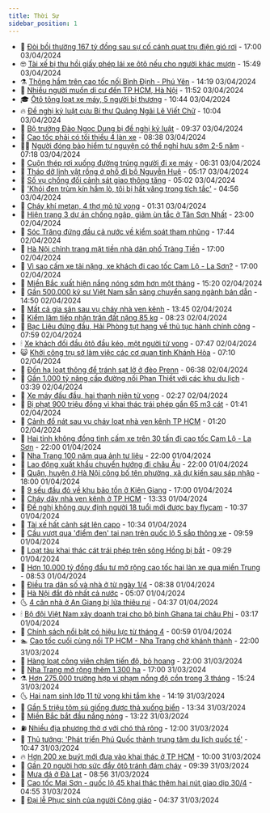 ```yaml
---
title: Thời Sự
sidebar_position: 1
---
```


<!-- vnexpress-thoi-su:START -->
- 🦒 [Đòi bồi thường 167 tỷ đồng sau sự cố cánh quạt trụ điện gió rơi](https://vnexpress.net/doi-boi-thuong-167-ty-dong-sau-su-co-canh-quat-tru-dien-gio-roi-4730210.html) - 17:00 03/04/2024
- 🤓 [Tài xế bị thu hồi giấy phép lái xe ôtô nếu cho người khác mượn](https://vnexpress.net/tai-xe-bi-thu-hoi-giay-phep-lai-xe-oto-neu-cho-nguoi-khac-muon-4730246.html) - 15:49 03/04/2024
- ⚗️ [Thông hầm trên cao tốc nối Bình Định - Phú Yên](https://vnexpress.net/thong-ham-tren-cao-toc-noi-binh-dinh-phu-yen-4730239.html) - 14:19 03/04/2024
- 🌊 [Nhiều người muốn di cư đến TP HCM, Hà Nội](https://vnexpress.net/nhieu-nguoi-muon-di-cu-den-tp-hcm-ha-noi-4730189.html) - 11:52 03/04/2024
- 🎓 [Ôtô tông loạt xe máy, 5 người bị thương](https://vnexpress.net/oto-tong-loat-xe-may-5-nguoi-bi-thuong-4730184.html) - 10:44 03/04/2024
- 🔥 [Đề nghị kỷ luật cựu Bí thư Quảng Ngãi Lê Viết Chữ](https://vnexpress.net/de-nghi-ky-luat-cuu-bi-thu-quang-ngai-le-viet-chu-4730164.html) - 10:04 03/04/2024
- 🦏 [Bộ trưởng Đào Ngọc Dung bị đề nghị kỷ luật](https://vnexpress.net/bo-truong-dao-ngoc-dung-bi-de-nghi-ky-luat-4730161.html) - 09:37 03/04/2024
- 👺 [Cao tốc phải có tối thiểu 4 làn xe](https://vnexpress.net/cao-toc-phai-co-toi-thieu-4-lan-xe-4730082.html) - 08:38 03/04/2024
- 🧑‍🏫 [Người đóng bảo hiểm tự nguyện có thể nghỉ hưu sớm 2-5 năm](https://vnexpress.net/nguoi-dong-bao-hiem-tu-nguyen-co-the-nghi-huu-som-2-5-nam-4729965.html) - 07:18 03/04/2024
- 🚦 [Cuộn thép rơi xuống đường trúng người đi xe máy](https://vnexpress.net/cuon-thep-roi-xuong-duong-trung-nguoi-di-xe-may-4730029.html) - 06:31 03/04/2024
- 🎉 [Tháo dỡ linh vật rồng ở phố đi bộ Nguyễn Huệ](https://vnexpress.net/thao-do-linh-vat-rong-o-pho-di-bo-nguyen-hue-4730004.html) - 05:17 03/04/2024
- 🦒 [Số vụ chống đối cảnh sát giao thông tăng](https://vnexpress.net/so-vu-chong-doi-canh-sat-giao-thong-tang-4729938.html) - 05:02 03/04/2024
- 🤗 [&#39;Khói đen trùm kín hầm lò, tôi bị hất văng trong tích tắc&#39;](https://vnexpress.net/khoi-den-trum-kin-ham-lo-toi-bi-hat-vang-trong-tich-tac-4729972.html) - 04:56 03/04/2024
- 💼 [Cháy khí metan, 4 thợ mỏ tử vong](https://vnexpress.net/chay-khi-metan-4-tho-mo-tu-vong-4729841.html) - 01:31 03/04/2024
- 🤩 [Hiện trạng 3 dự án chống ngập, giảm ùn tắc ở Tân Sơn Nhất](https://vnexpress.net/hien-trang-3-du-an-chong-ngap-giam-un-tac-o-tan-son-nhat-4728781.html) - 23:00 02/04/2024
- 🤡 [Sóc Trăng đứng đầu cả nước về kiểm soát tham nhũng](https://vnexpress.net/soc-trang-dung-dau-ca-nuoc-ve-kiem-soat-tham-nhung-4729573.html) - 17:44 02/04/2024
- 💯 [Hà Nội chỉnh trang mặt tiền nhà dân phố Tràng Tiền](https://vnexpress.net/ha-noi-chinh-trang-mat-tien-nha-dan-pho-trang-tien-4729758.html) - 17:00 02/04/2024
- 👺 [Vì sao cấm xe tải nặng, xe khách đi cao tốc Cam Lộ - La Sơn?](https://vnexpress.net/vi-sao-cam-xe-tai-nang-xe-khach-di-cao-toc-cam-lo-la-son-4729523.html) - 17:00 02/04/2024
- 🌮 [Miền Bắc xuất hiện nắng nóng sớm hơn một tháng](https://vnexpress.net/mien-bac-xuat-hien-nang-nong-som-hon-mot-thang-4729736.html) - 15:20 02/04/2024
- 🥸 [Gần 500.000 kỹ sư Việt Nam sẵn sàng chuyển sang ngành bán dẫn](https://vnexpress.net/gan-500-000-ky-su-viet-nam-san-sang-chuyen-sang-nganh-ban-dan-4729753.html) - 14:50 02/04/2024
- 🐻 [Mất cả gia sản sau vụ cháy nhà ven kênh](https://vnexpress.net/mat-ca-gia-san-sau-vu-chay-nha-ven-kenh-4729734.html) - 13:45 02/04/2024
- 👀 [Kiểm lâm tiếp nhận trăn đất nặng 85 kg](https://vnexpress.net/kiem-lam-tiep-nhan-tran-dat-nang-85-kg-4729604.html) - 08:23 02/04/2024
- 🤔 [Bạc Liêu đứng đầu, Hải Phòng tụt hạng về thủ tục hành chính công](https://vnexpress.net/bac-lieu-dung-dau-hai-phong-tut-hang-ve-thu-tuc-hanh-chinh-cong-4729457.html) - 07:59 02/04/2024
- 🕯 [Xe khách đối đầu ôtô đầu kéo, một người tử vong](https://vnexpress.net/oto-dau-keo-tong-chet-nguoi-roi-bo-chay-4729581.html) - 07:47 02/04/2024
- 😺 [Khởi công trụ sở làm việc các cơ quan tỉnh Khánh Hòa](https://vnexpress.net/khoi-cong-tru-so-lam-viec-cac-co-quan-tinh-khanh-hoa-4729580.html) - 07:10 02/04/2024
- 🦆 [Đốn hạ loạt thông để tránh sạt lở ở đèo Prenn](https://vnexpress.net/don-ha-loat-thong-de-tranh-sat-lo-o-deo-prenn-4729553.html) - 06:38 02/04/2024
- 🧰 [Gần 1.000 tỷ nâng cấp đường nối Phan Thiết với các khu du lịch](https://vnexpress.net/gan-1-000-ty-nang-cap-duong-noi-phan-thiet-voi-cac-khu-du-lich-4729280.html) - 03:39 02/04/2024
- 🦍 [Xe máy đấu đầu, hai thanh niên tử vong](https://vnexpress.net/xe-may-dau-dau-hai-thanh-nien-tu-vong-4729386.html) - 02:27 02/04/2024
- 🧰 [Bị phạt 900 triệu đồng vì khai thác trái phép gần 65 m3 cát](https://vnexpress.net/bi-phat-900-trieu-dong-vi-khai-thac-trai-phep-gan-65-m3-cat-4729302.html) - 01:41 02/04/2024
- 💃 [Cảnh đổ nát sau vụ cháy loạt nhà ven kênh TP HCM](https://vnexpress.net/canh-do-nat-sau-vu-chay-loat-nha-ven-kenh-tp-hcm-4729344.html) - 01:20 02/04/2024
- 🧰 [Hai tỉnh không đồng tình cấm xe trên 30 tấn đi cao tốc Cam Lộ - La Sơn](https://vnexpress.net/hai-tinh-khong-dong-tinh-cam-xe-tren-30-tan-di-cao-toc-cam-lo-la-son-4729307.html) - 22:00 01/04/2024
- 🚀 [Nha Trang 100 năm qua ảnh tư liệu](https://vnexpress.net/nha-trang-100-nam-qua-anh-tu-lieu-4729215.html) - 22:00 01/04/2024
- 🎊 [Lao động xuất khẩu chuyển hướng đi châu Âu](https://vnexpress.net/lao-dong-xuat-khau-chuyen-huong-di-chau-au-4728878.html) - 22:00 01/04/2024
- 🤭 [Quận, huyện ở Hà Nội công bố tên phường, xã dự kiến sau sáp nhập](https://vnexpress.net/quan-huyen-o-ha-noi-cong-bo-ten-phuong-xa-du-kien-sau-sap-nhap-4729132.html) - 18:00 01/04/2024
- 🤗 [9 sếu đầu đỏ về khu bảo tồn ở Kiên Giang](https://vnexpress.net/9-seu-dau-do-ve-khu-bao-ton-o-kien-giang-4729229.html) - 17:00 01/04/2024
- 🌈 [Cháy dãy nhà ven kênh ở TP HCM](https://vnexpress.net/chay-day-nha-ven-kenh-o-tp-hcm-4729282.html) - 13:33 01/04/2024
- 🦣 [Đề nghị không quy định người 18 tuổi mới được bay flycam](https://vnexpress.net/de-nghi-khong-quy-dinh-nguoi-18-tuoi-moi-duoc-bay-flycam-4729162.html) - 10:37 01/04/2024
- 🎡 [Tài xế hất cảnh sát lên capo](https://vnexpress.net/tai-xe-hat-canh-sat-len-capo-4729218.html) - 10:34 01/04/2024
- 🦏 [Cầu vượt qua &#39;điểm đen&#39; tai nạn trên quốc lộ 5 sắp thông xe](https://vnexpress.net/cau-vuot-qua-diem-den-tai-nan-tren-quoc-lo-5-sap-thong-xe-4729183.html) - 09:59 01/04/2024
- 🎊 [Loạt tàu khai thác cát trái phép trên sông Hồng bị bắt](https://vnexpress.net/loat-tau-khai-thac-cat-trai-phep-tren-song-hong-bi-bat-4729145.html) - 09:29 01/04/2024
- 🫶 [Hơn 10.000 tỷ đồng đầu tư mở rộng cao tốc hai làn xe qua miền Trung](https://vnexpress.net/hon-10-000-ty-dong-dau-tu-mo-rong-cao-toc-hai-lan-xe-qua-mien-trung-4729017.html) - 08:53 01/04/2024
- 🤔 [Điều tra dân số và nhà ở từ ngày 1/4](https://vnexpress.net/dieu-tra-dan-so-va-nha-o-tu-ngay-1-4-4729161.html) - 08:38 01/04/2024
- 🤠 [Hà Nội đắt đỏ nhất cả nước](https://vnexpress.net/ha-noi-dat-do-nhat-ca-nuoc-4728999.html) - 05:07 01/04/2024
- 🌜 [4 căn nhà ở An Giang bị lửa thiêu rụi](https://vnexpress.net/4-can-nha-o-an-giang-bi-lua-thieu-rui-4729048.html) - 04:37 01/04/2024
- 🕯 [Bộ đội Việt Nam xây doanh trại cho bộ binh Ghana tại châu Phi](https://vnexpress.net/bo-doi-viet-nam-xay-doanh-trai-cho-bo-binh-ghana-tai-chau-phi-4728920.html) - 03:17 01/04/2024
- 🤔 [Chính sách nổi bật có hiệu lực từ tháng 4](https://vnexpress.net/chinh-sach-noi-bat-co-hieu-luc-tu-thang-4-4728866.html) - 00:59 01/04/2024
- 🏊 [Cao tốc cuối cùng nối TP HCM - Nha Trang chờ khánh thành](https://vnexpress.net/cao-toc-cuoi-cung-noi-tp-hcm-nha-trang-cho-khanh-thanh-4728765.html) - 22:00 31/03/2024
- 🌮 [Hàng loạt công viên chậm tiến độ, bỏ hoang](https://vnexpress.net/hang-loat-cong-vien-cham-tien-do-bo-hoang-4728748.html) - 22:00 31/03/2024
- 🫣 [Nha Trang mở rộng thêm 1.300 ha](https://vnexpress.net/nha-trang-mo-rong-them-1-300-ha-4728820.html) - 17:00 31/03/2024
- ⚗️ [Hơn 275.000 trường hợp vi phạm nồng độ cồn trong 3 tháng](https://vnexpress.net/hon-275-000-truong-hop-vi-pham-nong-do-con-trong-3-thang-4728831.html) - 15:24 31/03/2024
- 🌜 [Hai nam sinh lớp 11 tử vong khi tắm khe](https://vnexpress.net/hai-nam-sinh-lop-11-tu-vong-khi-tam-khe-4728826.html) - 14:19 31/03/2024
- 🌁 [Gần 5 triệu tôm sú giống được thả xuống biển](https://vnexpress.net/gan-5-trieu-tom-su-giong-duoc-tha-xuong-bien-4728788.html) - 13:34 31/03/2024
- 🐲 [Miền Bắc bắt đầu nắng nóng](https://vnexpress.net/mien-bac-bat-dau-nang-nong-4728812.html) - 13:22 31/03/2024
- ⛽️ [Nhiều địa phương thờ ơ với chó thả rông](https://vnexpress.net/nhieu-dia-phuong-tho-o-voi-cho-tha-rong-4728739.html) - 12:00 31/03/2024
- 🗽 [Thủ tướng: &#39;Phát triển Phú Quốc thành trung tâm du lịch quốc tế&#39;](https://vnexpress.net/thu-tuong-phat-trien-phu-quoc-thanh-trung-tam-du-lich-quoc-te-4728779.html) - 10:47 31/03/2024
- 🔥 [Hơn 200 xe buýt mới đưa vào khai thác ở TP HCM](https://vnexpress.net/hon-200-xe-buyt-moi-dua-vao-khai-thac-o-tp-hcm-4728768.html) - 10:00 31/03/2024
- 💯 [Gần 20 người hợp sức đẩy ôtô tránh đám cháy](https://vnexpress.net/gan-20-nguoi-hop-suc-day-oto-tranh-dam-chay-4728794.html) - 09:39 31/03/2024
- 🦆 [Mưa đá ở Đà Lạt](https://vnexpress.net/mua-da-o-da-lat-4728776.html) - 08:56 31/03/2024
- 🫣 [Cao tốc Mai Sơn - quốc lộ 45 khai thác thêm hai nút giao dịp 30/4](https://vnexpress.net/cao-toc-mai-son-quoc-lo-45-khai-thac-them-hai-nut-giao-dip-30-4-4728698.html) - 04:55 31/03/2024
- 🤡 [Đại lễ Phục sinh của người Công giáo](https://vnexpress.net/dai-le-phuc-sinh-cua-nguoi-cong-giao-4728706.html) - 04:37 31/03/2024<!-- vnexpress-thoi-su:END -->